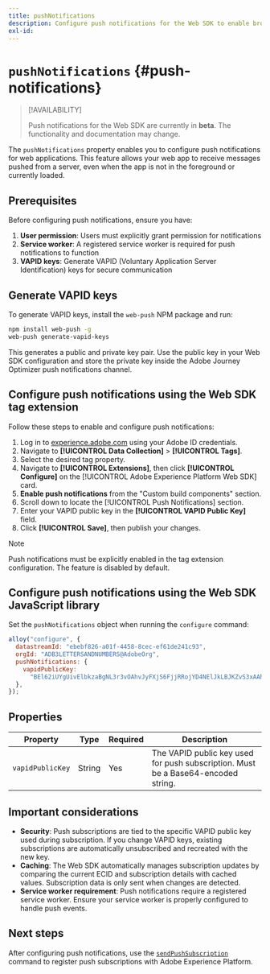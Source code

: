 ```yaml
---
title: pushNotifications
description: Configure push notifications for the Web SDK to enable browser-based push messaging.
exl-id:
---
```


# `pushNotifications` {#push-notifications}

>[!AVAILABILITY]
>
>Push notifications for the Web SDK are currently in **beta**. The functionality and documentation may change.

The `pushNotifications` property enables you to configure push notifications for web applications. This feature allows your web app to receive messages pushed from a server, even when the app is not in the foreground or currently loaded.

## Prerequisites

Before configuring push notifications, ensure you have:

1. **User permission**: Users must explicitly grant permission for notifications
2. **Service worker**: A registered service worker is required for push notifications to function
3. **VAPID keys**: Generate VAPID (Voluntary Application Server Identification) keys for secure communication

## Generate VAPID keys

To generate VAPID keys, install the `web-push` NPM package and run:

```bash
npm install web-push -g
web-push generate-vapid-keys
```

This generates a public and private key pair. Use the public key in your Web SDK configuration and store the private key inside the Adobe Journey Optimizer push notifications channel.

## Configure push notifications using the Web SDK tag extension

Follow these steps to enable and configure push notifications:

1. Log in to [experience.adobe.com](https://experience.adobe.com) using your Adobe ID credentials.
1. Navigate to **[!UICONTROL Data Collection]** > **[!UICONTROL Tags]**.
1. Select the desired tag property.
1. Navigate to **[!UICONTROL Extensions]**, then click **[!UICONTROL Configure]** on the [!UICONTROL Adobe Experience Platform Web SDK] card.
1. **Enable push notifications** from the "Custom build components" section.
1. Scroll down to locate the [!UICONTROL Push Notifications] section.
1. Enter your VAPID public key in the **[!UICONTROL VAPID Public Key]** field.
1. Click **[!UICONTROL Save]**, then publish your changes.

> [!NOTE]
>
> Push notifications must be explicitly enabled in the tag extension configuration. The feature is disabled by default.

## Configure push notifications using the Web SDK JavaScript library

Set the `pushNotifications` object when running the `configure` command:

```js
alloy("configure", {
  datastreamId: "ebebf826-a01f-4458-8cec-ef61de241c93",
  orgId: "ADB3LETTERSANDNUMBERS@AdobeOrg",
  pushNotifications: {
    vapidPublicKey:
      "BEl62iUYgUivElbkzaBgNL3r3vOAhvJyFXjS6FjjRRojYD4NElJkLBJKZvS3xAAh4_gE3WnMaZNu_KGP4jAQlJz",
  },
});
```

## Properties

| Property         | Type   | Required | Description                                                                       |
| ---------------- | ------ | -------- | --------------------------------------------------------------------------------- |
| `vapidPublicKey` | String | Yes      | The VAPID public key used for push subscription. Must be a Base64-encoded string. |

## Important considerations

- **Security**: Push subscriptions are tied to the specific VAPID public key used during subscription. If you change VAPID keys, existing subscriptions are automatically unsubscribed and recreated with the new key.
- **Caching**: The Web SDK automatically manages subscription updates by comparing the current ECID and subscription details with cached values. Subscription data is only sent when changes are detected.
- **Service worker requirement**: Push notifications require a registered service worker. Ensure your service worker is properly configured to handle push events.

## Next steps

After configuring push notifications, use the [`sendPushSubscription`](../sendPushSubscription.md) command to register push subscriptions with Adobe Experience Platform.


